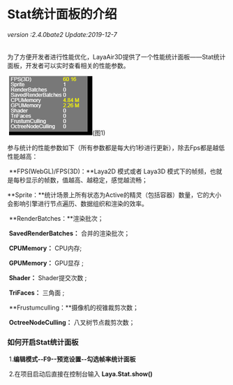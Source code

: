# Stat统计面板的介绍

###### *version :2.4.0bate2   Update:2019-12-7*

​	为了方便开发者进行性能优化，LayaAir3D提供了一个性能统计面板——Stat统计面板，开发者可以实时查看相关的性能参数。

​        ![图](img/1.png)(图1)

参与统计的性能参数如下（所有参数都是每大约1秒进行更新），除去Fps都是越低性能越高：

​	 **FPS(WebGL)/FPS(3D)：**Laya2D 模式或者 Laya3D 模式下的帧频，也就是每秒显示的帧数，值越高、越稳定，感觉越流畅；

​	**Sprite：**统计场景上所有状态为Active的精灵（包括容器）数量，它的大小会影响引擎进行节点遍历、数据组织和渲染的效率。

​	**RenderBatches：**渲染批次；

​	**SavedRenderBatches：** 合并的渲染批次；

​	**CPUMemory：**  CPU内存;

​	**GPUMemory：** GPU显存 ;

​	**Shader：** Shader提交次数 ;

​	**TriFaces：** 三角面 ;

​	**Frustumculling：**摄像机的视锥裁剪次数；

​	**OctreeNodeCulling：**  八叉树节点裁剪次数；

### 如何开启Stat统计面板

​	1.**编辑模式--F9--预览设置--勾选帧率统计面板**	

​	2.在项目启动后直接在控制台输入 **Laya.Stat.show()**

##### 	